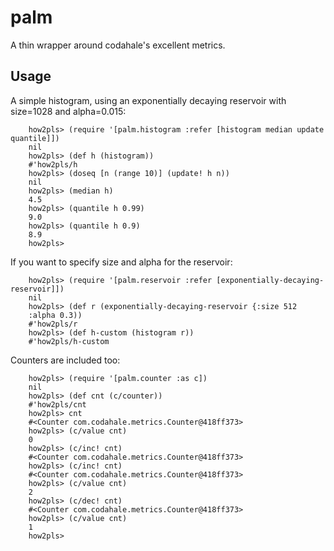 # palm

A thin wrapper around codahale's excellent metrics.

## Usage

A simple histogram, using an exponentially decaying reservoir with
size=1028 and alpha=0.015:

````
    how2pls> (require '[palm.histogram :refer [histogram median update quantile]])
    nil
    how2pls> (def h (histogram))
    #'how2pls/h
    how2pls> (doseq [n (range 10)] (update! h n))
    nil
    how2pls> (median h)
    4.5
    how2pls> (quantile h 0.99)
    9.0
    how2pls> (quantile h 0.9)
    8.9
    how2pls>
````

If you want to specify size and alpha for the reservoir:

````
    how2pls> (require '[palm.reservoir :refer [exponentially-decaying-reservoir]])
    nil
    how2pls> (def r (exponentially-decaying-reservoir {:size 512
    :alpha 0.3))
    #'how2pls/r
    how2pls> (def h-custom (histogram r))
    #'how2pls/h-custom
````

Counters are included too:
````
    how2pls> (require '[palm.counter :as c])
    nil
    how2pls> (def cnt (c/counter))
    #'how2pls/cnt
    how2pls> cnt
    #<Counter com.codahale.metrics.Counter@418ff373>
    how2pls> (c/value cnt)
    0
    how2pls> (c/inc! cnt)
    #<Counter com.codahale.metrics.Counter@418ff373>
    how2pls> (c/inc! cnt)
    #<Counter com.codahale.metrics.Counter@418ff373>
    how2pls> (c/value cnt)
    2
    how2pls> (c/dec! cnt)
    #<Counter com.codahale.metrics.Counter@418ff373>
    how2pls> (c/value cnt)
    1
    how2pls>
````

